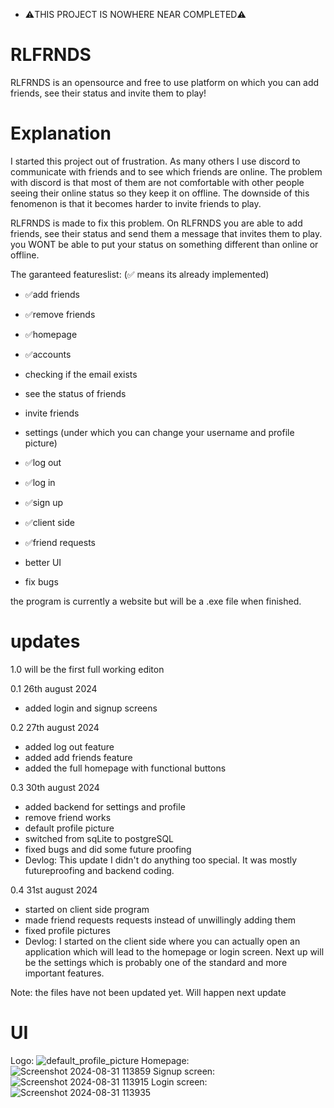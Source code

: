 - ⚠️THIS PROJECT IS NOWHERE NEAR COMPLETED⚠️


# RLFRNDS
RLFRNDS is an opensource and free to use platform on which you can add friends, see their status and invite them to play! 
# Explanation
I started this project out of frustration. As many others I use discord to communicate with friends and to see which friends are online. The problem with discord is that most of them are not comfortable with other people seeing their online status so they keep it on offline. The downside of this fenomenon is that it becomes harder to invite friends to play.

RLFRNDS is made to fix this problem. On RLFRNDS you are able to add friends, see their status and send them a message that invites them to play. you WONT be able to put your status on something different than online or offline.

The garanteed featureslist: (✅ means its already implemented)
- ✅add friends
- ✅remove friends
- ✅homepage
- ✅accounts

- checking if the email exists
- see the status of friends
- invite friends
- settings (under which you can change your username and profile picture)
- ✅log out
- ✅log in
- ✅sign up
- ✅client side
- ✅friend requests
- better UI
- fix bugs

the program is currently a website but will be a .exe file when finished.

# updates
1.0 will be the first full working editon

0.1 26th august 2024
- added login and signup screens

0.2 27th august 2024
- added log out feature
- added add friends feature
- added the full homepage with functional buttons

0.3 30th august 2024
- added backend for settings and profile
- remove friend works
- default profile picture
- switched from sqLite to postgreSQL
- fixed bugs and did some future proofing
- Devlog: This update I didn't do anything too special. It was mostly futureproofing and backend coding.

0.4 31st august 2024
- started on client side program
- made friend requests requests instead of unwillingly adding them
- fixed profile pictures
- Devlog: I started on the client side where you can actually open an application which will lead to the homepage or login screen. Next up will be the settings which is probably one of the standard and more important features.

Note: the files have not been updated yet. Will happen next update

# UI
Logo:
![default_profile_picture](https://github.com/user-attachments/assets/3e2b33d6-83c8-4dcb-ad73-6dc9f2af4608)
Homepage:
![Screenshot 2024-08-31 113859](https://github.com/user-attachments/assets/c0683f43-6185-4413-b740-fceb465f96cb)
Signup screen:
![Screenshot 2024-08-31 113915](https://github.com/user-attachments/assets/ca58c961-9e45-4619-a68e-9031c0eb6657)
Login screen:
![Screenshot 2024-08-31 113935](https://github.com/user-attachments/assets/69ea6285-9530-4eba-b4bd-e89726dd3f5d)
